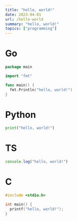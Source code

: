 ```yaml
---
title: "hello, world!"
date: 2023-04-01
url: /hello-world
summary: "hello, world!"
topics: ["programming"]
---
```



# Go
```go
package main

import "fmt"

func main() {
  fmt.Println("hello, world!")
}
```

# Python
```py
print("hello, world!")
```

# TS
```ts
console.log("hello, world!")
```
# C
```c
#include <stdio.h>

int main() {
  printf("hello, world!");
}
```

